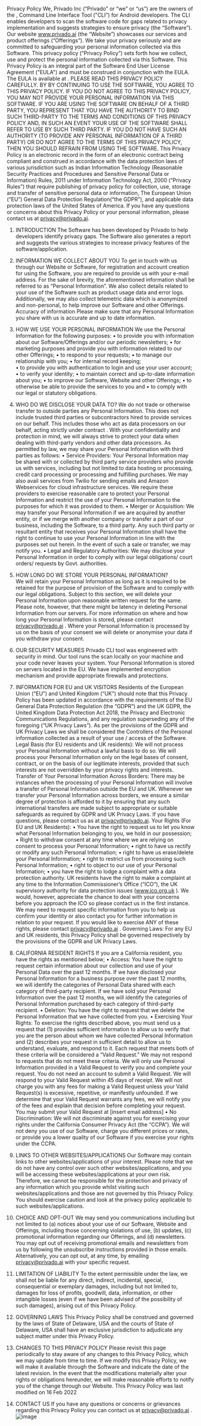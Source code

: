 Privacy Policy
We, Privado Inc (“Privado” or “we” or “us”) are the owners of the <insert name of the Software> , Command Line Interface Tool ("CLI”) for Android developers. The CLI enables developers to scan the software code for gaps related to privacy implementation and suggests strategies to ensure privacy (the “Software”).  Our website www.privado.ai (the “Website”) showcases our services and product offerings (“Offerings”). 
We take your privacy seriously and are committed to safeguarding your personal information collected via this Software. This privacy policy (“Privacy Policy”) sets forth how we collect, use and protect the personal information collected via this Software. This Privacy Policy is an integral part of the Software End User License Agreement ("EULA") and must be construed in conjunction with the EULA. The EULA is available at <insert link>.
PLEASE READ THIS PRIVACY POLICY CAREFULLY. BY BY CONTINUING TO USE THE SOFTWARE, YOU AGREE TO THIS PRIVACY POLICY. IF YOU DO NOT AGREE TO THIS PRIVACY POLICY, YOU MAY NOT PROVIDE YOUR PERSONAL INFORMATION VIA THIS SOFTWARE. 
IF YOU ARE USING THE SOFTWARE ON BEHALF OF A THIRD PARTY, YOU REPRESENT THAT YOU HAVE THE AUTHORITY TO BIND SUCH THIRD-PARTY TO THE TERMS AND CONDITIONS OF THIS PRIVACY POLICY AND, IN SUCH AN EVENT YOUR USE OF THE SOFTWARE SHALL REFER TO USE BY SUCH THIRD PARTY. IF YOU DO NOT HAVE SUCH AN AUTHORITY (TO PROVIDE ANY PERSONAL INFORMATION OF A THIRD PARTY) OR DO NOT AGREE TO THE TERMS OF THIS PRIVACY POLICY, THEN YOU SHOULD REFRAIN FROM USING THE SOFTWARE.
This Privacy Policy is an electronic record in the form of an electronic contract being compliant and construed in accordance with the data protection laws of various jurisdiction such as Indian Information Technology (Reasonable Security Practices and Procedures and Sensitive Personal Data or Information) Rules, 2011 under Information Technology Act, 2000 (“Privacy Rules”) that require publishing of privacy policy for collection, use, storage and transfer of sensitive personal data or information, The European Union (“EU”) General Data Protection Regulation(“the GDPR”), and applicable data protection laws of the United States of America.
If you have any questions or concerns about this Privacy Policy or your personal information, please contact us at privacy@privado.ai. 
1.	INTRODUCTION 
The Software has been developed by Privado to help developers identify privacy gaps. The Software also generates a report and suggests the various strategies to increase privacy features of the software/application. 
2.	INFORMATION WE COLLECT ABOUT YOU
To get in touch with us through our Website or Software, for registration and account creation for using the Software, you are required to provide us with your e-mail address. For the sake of brevity, the aforementioned information shall be referred to as “Personal Information”. We also collect details related to your use of the Software such as product usage data and error logs. Additionally, we may also collect telemetric data which is anonymized and non-personal, to help improve our Software and other Offerings. 
Accuracy of information
Please make sure that any Personal Information you share with us is accurate and up to date information. 
3.	HOW WE USE YOUR PERSONAL INFORMATION
We use the Personal Information for the following purposes: 
•	to provide you with information about our Software/Offerings and/or our periodic newsletters;
•	for marketing purposes and provide you with information related to our other Offerings;
•	to respond to your requests;
•	to manage our relationship with you; 
•	 for internal record keeping;  
•	to provide you with authentication to login and use your user account;
•	to verify your identity;
•	to maintain correct and up-to-date information about you;
•	to improve our Software, Website and other Offerings;
•	to otherwise be able to provide the services to you and 
•	to comply with our legal or statutory obligations.
4.	WHO DO WE DISCLOSE YOUR DATA TO?
We do not trade or otherwise transfer to outside parties any Personal Information. This does not include trusted third parties or subcontractors hired to provide services on our behalf.
This includes those who act as data processors on our behalf, acting strictly under contract . With your confidentiality and protection in mind, we will always strive to protect your data when dealing with third-party vendors and other data processors. As permitted by law, we may share your Personal Information with third parties as follows:
•	 Service Providers: Your Personal Information may be shared with or collected by third party service providers who provide us with services, including but not limited to data hosting or processing, credit card processing or processing and fulfilling purchases. We may also avail services from Twilio for sending emails and Amazon Webservices for cloud infrastructure services. We require these providers to exercise reasonable care to protect your Personal Information and restrict the use of your Personal Information to the purposes for which it was provided to them. 
•	Merger or Acquisition: We may transfer your Personal Information if we are acquired by another entity, or if we merge with another company or transfer a part of our business, including the Software, to a third party. Any such third party or resultant entity that receives your Personal Information shall have the right to continue to use your Personal Information in line with the purposes set out herein. In the event of such a sale or transfer, we may notify you.
•	Legal and Regulatory Authorities: We may disclose your Personal Information in order to comply with our legal obligations/ court orders/ requests by Govt. authorities. 
5.	HOW LONG DO WE STORE YOUR PERSONAL INFORMATION?  
We will retain your Personal Information as long as it is required to be retained for the purpose of provision of the Software and to comply with our legal obligations. Subject to this section, we will delete your Personal Information upon reasonable written request for the same. Please note, however, that there might be latency in deleting Personal Information from our servers. For more information on where and how long your Personal Information is stored, please contact privacy@privado.ai . Where your Personal Information is processed by us on the basis of your consent we will delete or anonymise your data if you withdraw your consent.
6.	 OUR SECURITY MEASURES 
Privado CLI tool was engineered with security in mind. Our tool runs the scan locally on your machine and your code never leaves your system. Your Personal Information is stored on servers located in the EU. We have implemented encryption mechanism and provide appropriate firewalls and protections. 
7.	INFORMATION FOR EU and UK  VISITORS
Residents of the European Union (“EU”) and United Kingdom (“UK”) should note that this Privacy Policy has been updated in accordance with the requirements of the EU General Data Protection Regulation (the “GDPR”) and the UK GDPR, the United Kingdom Data Protection Act 2018, the Privacy and Electronic Communications Regulations, and any regulation superseding any of the foregoing (“UK Privacy Laws”). As per the provisions of the GDPR and UK Privacy Laws we shall be considered the Controllers of the Personal information collected as a result of your use / access of the Software.
Legal Basis (for EU residents and UK residents): We will not process your Personal Information without a lawful basis to do so. We will process your Personal Information only on the legal bases of consent, contract, or on the basis of our legitimate interests, provided that such interests are not overridden by your privacy rights and interests. 
Transfer of Your Personal Information Across Borders: There may be instances when the processing of your Personal Information will involve a transfer of Personal Information outside the EU and UK. Whenever we transfer your Personal Information across borders, we ensure a similar degree of protection is afforded to it by ensuring that any such international transfers are made subject to appropriate or suitable safeguards as required by GDPR and UK Privacy Laws. If you have questions, please contact us as at privacy@privado.ai.
Your Rights (For EU and UK Residents): 
•	You have the right to request us to let you know what Personal Information belonging to you, we hold in our possession; 
•	Right to withdraw consent at any time where we are relying on consent to process your Personal Information; 
•	right to have us rectify or modify any such Personal Information;
•	right to have us erase/delete your Personal Information; 
•	right to restrict us from processing such Personal Information;
•	right to object to our use of your Personal Information; 
•	you have the right to lodge a complaint with a data protection authority. 
UK residents have the right to make a complaint at any time to the Information Commissioner’s Office (“ICO”), the UK supervisory authority for data protection issues (www.ico.org.uk ). We would, however, appreciate the chance to deal with your concerns before you approach the ICO so please contact us in the first instance. We may need to request specific information from you to help us confirm your identity or also contact you for further information in relation to your request. If you would like to exercise ANY of these rights, please contact privacy@privado.ai .
Governing Laws: For any EU and UK residents, this Privacy Policy shall be governed respectively by the provisions of the GDPR and UK Privacy Laws.

8.	CALIFORNIA RESIDENT RIGHTS 
If you are a California resident, you have the rights as mentioned below;
•	Access: You have the right to request certain information about our collection and use of your Personal Data over the past 12 months. If we have disclosed your Personal Information for a business purpose over the past 12 months, we will identify the categories of Personal Data shared with each category of third-party recipient. If we have sold your Personal Information over the past 12 months, we will identify the categories of Personal Information purchased by each category of third-party recipient.
•	Deletion: You have the right to request that we delete the Personal Information that we have collected from you. 
•	Exercising Your Rights: To exercise the rights described above, you must send us a request that (1) provides sufficient information to allow us to verify that you are the person about whom we have collected Personal Information and (2) describes your request in sufficient detail to allow us to understand, evaluate, and respond to it. Each request that meets both of these criteria will be considered a “Valid Request.” We may not respond to requests that do not meet these criteria. We will only use Personal Information provided in a Valid Request to verify you and complete your request. You do not need an account to submit a Valid Request. We will respond to your Valid Request within 45 days of receipt. We will not charge you with any fees for making a Valid Request unless your Valid Request(s) is excessive, repetitive, or manifestly unfounded. If we determine that your Valid Request warrants any fees, we will notify you of the fees and explain that decision before completing your request. You may submit your Valid Request at [insert email address]
•	 No Discrimination: We will not discriminate against you for exercising your rights under the California Consumer Privacy Act (the “CCPA”). We will not deny you use of our Software, charge you different prices or rates, or provide you a lower quality of our Software if you exercise your rights under the CCPA. 

9.	 LINKS TO OTHER WEBSITES/APPLICATIONS
Our Software may contain links to other websites/applications of your interest. Please note that we do not have any control over such other websites/applications, and you will be accessing these websites/applications at your own risk. Therefore, we cannot be responsible for the protection and privacy of any information which you provide whilst visiting such websites/applications and those are not governed by this Privacy Policy. You should exercise caution and look at the privacy policy applicable to such websites/applications. 
10.	CHOICE AND OPT-OUT
We may send you communications including but not limited to (a) notices about your use of our Software, Website and Offerings, including those concerning violations of use, (b) updates, (c) promotional information regarding our Offerings, and (d) newsletters. You may opt out of receiving promotional emails and newsletters from us by following the unsubscribe instructions provided in those emails. Alternatively, you can opt out, at any time, by emailing privacy@privado.ai with your specific request. 
11.	 LIMITATION OF LIABILITY
To the extent permissible under the law, we shall not be liable for any direct, indirect, incidental, special, consequential or exemplary damages, including but not limited to, damages for loss of profits, goodwill, data, information, or other intangible losses (even if we have been advised of the possibility of such damages), arising out of this Privacy Policy.  
12.	 GOVERNING LAWS 
This Privacy Policy shall be construed and governed by the laws of State of Delaware, USA and the courts of State of Delaware, USA shall have an exclusive jurisdiction to adjudicate any subject matter under this Privacy Policy. 
13.	CHANGES TO THIS PRIVACY POLICY 
Please revisit this page periodically to stay aware of any changes to this Privacy Policy, which we may update from time to time. If we modify this Privacy Policy, we will make it available through the Software and indicate the date of the latest revision. In the event that the modifications materially alter your rights or obligations hereunder, we will make reasonable efforts to notify you of the change through our Website.
This Privacy Policy was last modified on 16 Feb 2022
14.	CONTACT US
If you have any questions or concerns or grievances regarding this Privacy Policy you can contact us at privacy@privado.ai .
![image](https://user-images.githubusercontent.com/87804852/156347124-d2a1f9f3-a168-4329-8c33-066fa1029ae9.png)
